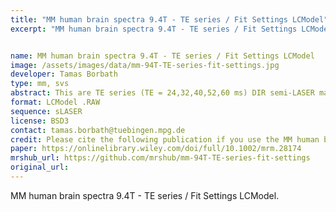 ```yaml
---
title: "MM human brain spectra 9.4T - TE series / Fit Settings LCModel"
excerpt: "MM human brain spectra 9.4T - TE series / Fit Settings LCModel"


name: MM human brain spectra 9.4T - TE series / Fit Settings LCModel
image: /assets/images/data/mm-94T-TE-series-fit-settings.jpg
developer: Tamas Borbath
type: mm, svs
abstract: This are TE series (TE = 24,32,40,52,60 ms) DIR semi-LASER macromolecular spectra. They were measured in the occipital lobe (in GM rich and WM voxels) of the human brain. The provided data are averages from 11 subjects. Additionally, the fitsettings and sample fits are provided. An explanation on how to set up the fit settings file is provided in the Readme.MD.
format: LCModel .RAW
sequence: sLASER
license: BSD3
contact: tamas.borbath@tuebingen.mpg.de
credit: Please cite the following publication if you use the MM human brain spectra 9.4T dataset: Murali Manohar S, Borbath T, Wright AM, Soher B, Mekle R, Henning A. T2 relaxation times of macromolecules and metabolites in the human brain at 9.4 T. Magnetic resonance in medicine. 2020;84:542–58.
paper: https://onlinelibrary.wiley.com/doi/full/10.1002/mrm.28174
mrshub_url: https://github.com/mrshub/mm-94T-TE-series-fit-settings
original_url:
---
```


MM human brain spectra 9.4T - TE series / Fit Settings LCModel.
